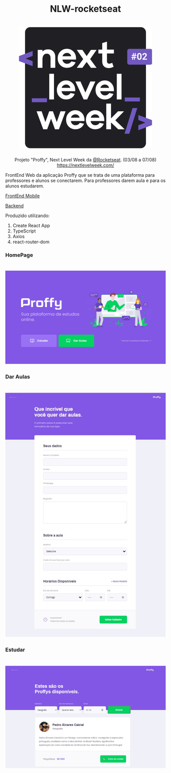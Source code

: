 <div align="center">

# NLW-rocketseat

# ![Logo](src/assets/images/nlw2.svg)


Projeto "Proffy", Next Level Week da [@Rocketseat](https://github.com/Rocketseat). (03/08 a 07/08) https://nextlevelweek.com/

<div align="left">

FrontEnd Web da aplicação Proffy que se trata de uma plataforma para professores e alunos se conectarem. Para professores darem aula e para os alunos estudarem.

[FrontEnd Mobile](https://github.com/Karosso/NLW-2-Mobile)

[Backend](https://github.com/Karosso/NLW-2-Backend)

Produzido utilizando:

1. Create React App
2. TypeScript
3. Axios
4. react-router-dom 


### HomePage
# ![HomePage](src/assets/images/home.jpg)

### Dar Aulas
# ![Dar Aulas](src/assets/images/ensinar.jpg)


### Estudar
# ![Estudar](src/assets/images/pedrinho.jpg)
